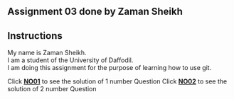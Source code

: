 ## Assignment 03 done by Zaman Sheikh

## Instructions
My name is Zaman Sheikh. <br> I am a student of the University of Daffodil. <br> I am doing this assignment for the purpose of learning how to use git.

Click <a href="https://github.com/zamansheikh/code4coffe/tree/main/Java/Basic/Assignment_03/NO01">**NO01**</a>  to see the solution of 1 number Question
Click <a href="https://github.com/zamansheikh/code4coffe/tree/main/Java/Basic/Assignment_03/NO02">**NO02**</a>  to see the solution of 2 number Question
